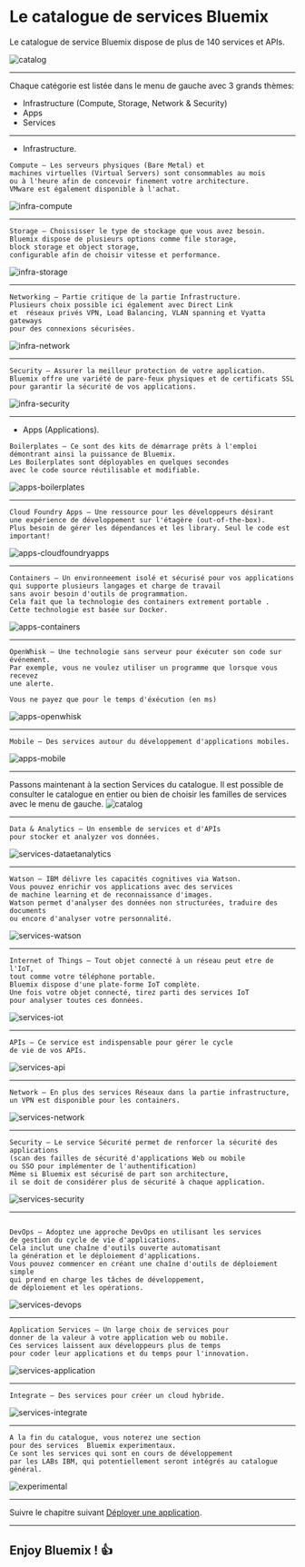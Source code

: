# Le catalogue de services Bluemix
<!-- page_number: true -->
<!-- $size: 16:9 -->
<!-- prerender: true -->
<!-- footer: OPEN GROUPE - Formation Bluemix - JUIN 2017 -->
Le catalogue de service Bluemix dispose de plus de 140 services et APIs.

![catalog](./images/catalog.png)

---

Chaque catégorie est listée dans le menu de gauche avec 3 grands thèmes:
* Infrastructure (Compute, Storage, Network & Security)
* Apps
* Services


---

* Infrastructure.

```
Compute – Les serveurs physiques (Bare Metal) et 
machines virtuelles (Virtual Servers) sont consommables au mois
ou à l'heure afin de concevoir finement votre architecture. 
VMware est également disponible à l'achat.
```

![infra-compute](./images/infra-compute.png)

---

```
Storage – Choississer le type de stockage que vous avez besoin.
Bluemix dispose de plusieurs options comme file storage,
block storage et object storage,
configurable afin de choisir vitesse et performance.
```
![infra-storage](./images/infra-storage.png)

---
```
Networking – Partie critique de la partie Infrastructure.
Plusieurs choix possible ici également avec Direct Link
et  réseaux privés VPN, Load Balancing, VLAN spanning et Vyatta gateways
pour des connexions sécurisées.
```
![infra-network](./images/infra-network.png)

---
```
Security – Assurer la meilleur protection de votre application.
Bluemix offre une variété de pare-feux physiques et de certificats SSL
pour garantir la sécurité de vos applications.
```
![infra-security](./images/infra-security.png)

---
* Apps (Applications).
```
Boilerplates – Ce sont des kits de démarrage prêts à l'emploi
démontrant ainsi la puissance de Bluemix.
Les Boilerplates sont déployables en quelques secondes
avec le code source réutilisable et modifiable.
```
![apps-boilerplates](./images/apps-boilerplates.png)

---
```
Cloud Foundry Apps – Une ressource pour les développeurs désirant
une expérience de développement sur l'étagère (out-of-the-box).
Plus besoin de gérer les dépendances et les library. Seul le code est important!
```
![apps-cloudfoundryapps](./images/apps-cloudfoundryapps.png)

---
```
Containers – Un environneement isolé et sécurisé pour vos applications
qui supporte plusieurs langages et charge de travail
sans avoir besoin d'outils de programmation.
Cela fait que la technologie des containers extrement portable .
Cette technologie est basée sur Docker.
```
![apps-containers](./images/apps-containers.png)

---
```
OpenWhisk – Une technologie sans serveur pour éxécuter son code sur événement.
Par exemple, vous ne voulez utiliser un programme que lorsque vous recevez
une alerte.

Vous ne payez que pour le temps d'éxécution (en ms)
```
![apps-openwhisk](./images/apps-openwhisk.png)

---
```
Mobile – Des services autour du développement d'applications mobiles.
```
![apps-mobile](./images/apps-mobile.png)

---

Passons maintenant à la section Services du catalogue.
Il est possible de consulter le catalogue en entier ou bien de choisir les familles de services avec le menu de gauche.
![catalog](./images/catalog.png)

---

```
Data & Analytics – Un ensemble de services et d'APIs
pour stocker et analyzer vos données.

```
![services-dataetanalytics](./images/services-dataetanalytics.png)

---
```
Watson – IBM délivre les capacités cognitives via Watson.
Vous pouvez enrichir vos applications avec des services
de machine learning et de reconnaissance d'images.
Watson permet d'analyser des données non structurées, traduire des documents
ou encore d'analyser votre personnalité.
```
![services-watson](./images/services-watson.png)

---
```
Internet of Things – Tout objet connecté à un réseau peut etre de l'IoT,
tout comme votre téléphone portable.
Bluemix dispose d'une plate-forme IoT complète.
Une fois votre objet connecté, tirez parti des services IoT
pour analyser toutes ces données.
```
![services-iot](./images/services-iot.png)

---
```
APIs – Ce service est indispensable pour gérer le cycle
de vie de vos APIs.
```
![services-api](./images/services-api.png)

---

```
Network – En plus des services Réseaux dans la partie infrastructure,
un VPN est disponible pour les containers.

```
![services-network](./images/services-network.png)

---

```
Security – Le service Sécurité permet de renforcer la sécurité des applications
(scan des failles de sécurité d'applications Web ou mobile
ou SSO pour implémenter de l'authentification)
Même si Bluemix est sécurisé de part son architecture,
il se doit de considérer plus de sécurité à chaque application.
```
![services-security](./images/services-security.png)

---
```

DevOps – Adoptez une approche DevOps en utilisant les services
de gestion du cycle de vie d'applications.
Cela inclut une chaîne d'outils ouverte automatisant
la génération et le déploiement d'applications.
Vous pouvez commencer en créant une chaîne d'outils de déploiement simple
qui prend en charge les tâches de développement,
de déploiement et les opérations.

```
![services-devops](./images/services-devops.png)

---

```
Application Services – Un large choix de services pour
donner de la valeur à votre application web ou mobile.
Ces services laissent aux développeurs plus de temps
pour coder leur applications et du temps pour l'innovation.
```
![services-application](./images/services-application.png)

---
```
Integrate – Des services pour créer un cloud hybride.
```
![services-integrate](./images/services-integrate.png)

---

```
A la fin du catalogue, vous noterez une section
pour des services  Bluemix experimentaux.
Ce sont les services qui sont en cours de développement
par les LABs IBM, qui potentiellement seront intégrés au catalogue général.

```
![experimental](./images/experimental.png)


---
Suivre le chapitre suivant [Déployer une application](../deploy).

---

## Enjoy Bluemix ! :+1:
